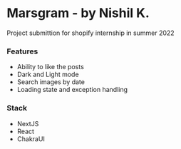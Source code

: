# Marsgram - by Nishil K.
Project submittion for shopify internship in summer 2022


### Features
- Ability to like the posts
- Dark and Light mode
- Search images by date
- Loading state and exception handling

### Stack 
- NextJS
- React
- ChakraUI



